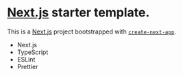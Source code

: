 # [Next.js](https://nextjs.org/) starter template.

This is a [Next.js](https://nextjs.org/) project bootstrapped with [`create-next-app`](https://github.com/vercel/next.js/tree/canary/packages/create-next-app).

- Next.js
- TypeScript
- ESLint
- Prettier
